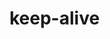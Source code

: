 <!--
 * @Description: In User Settings Edit
 * @Author: your name
 * @Date: 2019-09-18 20:28:51
 * @LastEditTime: 2019-09-18 20:28:51
 * @LastEditors: your name
 -->
# keep-alive


